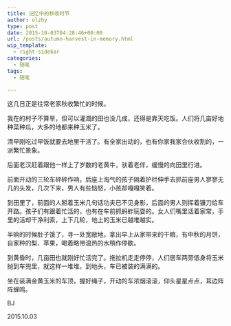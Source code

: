 ```yaml
---
title: 记忆中的秋收时节
author: olzhy
type: post
date: 2015-10-03T04:28:46+00:00
url: /posts/autumn-harvest-in-memory.html
wip_template:
  - right-sidebar
categories:
  - 随笔
tags:
  - 随笔

---
```

这几日正是往常老家秋收繁忙的时候。
  
我在的村子不算旱，但可以灌溉的田也没几成，还得是靠天吃饭。人们将几亩好地种菜种瓜，大多的地都来种玉米了。

清早刚吃过早饭就要去地里干活了。有全家出动的，也有你家我家合伙收割的，一派繁忙景象。
  
后面老汉赶着跟他一样上了岁数的老黄牛，驮着老伴，缓慢的向田里行进。
  
前面开动的三轮车砰砰作响，后座上淘气的孩子隔着护栏伸手去抓前座男人寥寥无几的头发，几次下来，男人有些恼怒，小孩却嘎嘎笑着。

到田里了，前面的人掰着玉米几句话功夫已不见身影，后面的男人则挥着镰刀给车开路。孩子们有跟着忙活的，也有在车前抓蚂蚱玩耍的。女人们嘴里话着家常，手里的活却干净利索，上下几轮，地上的玉米已越堆越实。
  
半晌的时候肚子饿了，寻一处宽敞地，拿出早上从家带来的干粮，有中秋的月饼，自家种的梨、苹果，喝着略带温热的水稍作停歇。

到黄昏时，几亩田也就刚好忙活完了。拖拉机走走停停，人们居车两旁低身将玉米抛到车兜里，就这样一堆堆，到地头，车已被装的满满的。
  
坐在装满金黄玉米的车顶，握好绳子，开动的车浓烟滚滚，仰头星星点点，耳边阵阵蝉鸣。

BJ
  
2015.10.03